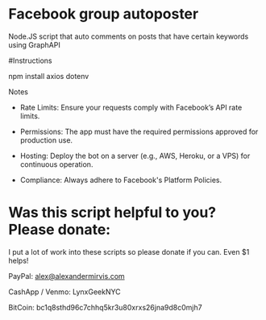 # Facebook group autoposter
Node.JS script that auto comments on posts that have certain keywords using GraphAPI

#Instructions


npm install axios dotenv

Notes
- Rate Limits: Ensure your requests comply with Facebook’s API rate limits.
  
- Permissions: The app must have the required permissions approved for production use.
  
- Hosting: Deploy the bot on a server (e.g., AWS, Heroku, or a VPS) for continuous operation.
  
- Compliance: Always adhere to Facebook's Platform Policies.

# Was this script helpful to you? Please donate:

I put a lot of work into these scripts so please donate if you can. Even $1 helps!

PayPal: alex@alexandermirvis.com

CashApp / Venmo: LynxGeekNYC

BitCoin: bc1q8sthd96c7chhq5kr3u80xrxs26jna9d8c0mjh7
